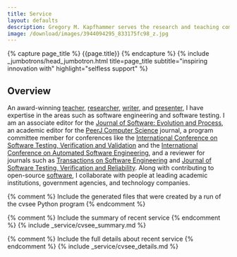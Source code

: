 ```yaml
---
title: Service
layout: defaults
description: Gregory M. Kapfhammer serves the research and teaching communities in a variety of capacities.
image: /download/images/3944094295_833175fc98_z.jpg
---
```


{% capture page_title %} {{page.title}} {% endcapture %}
{% include _jumbotrons/head_jumbotron.html title=page_title subtitle="inspiring innovation with" highlight="selfless support" %}

## Overview

An award-winning [teacher]({{site.baseurl}}teaching/),
[researcher]({{site.baseurl}}research/),
[writer]({{site.baseurl}}research/papers/), and
[presenter]({{site.baseurl}}research/presentations/), I have expertise in the
areas such as software engineering and software testing. I am an associate
editor for the [Journal of Software: Evolution and
Process](https://onlinelibrary.wiley.com/journal/20477481), an academic editor
for the [PeerJ Computer Science](https://peerj.com/computer-science/) journal, a
program committee member for conferences like the [International Conference on
Software Testing, Verification and
Validation](https://cs.gmu.edu/icst/index.html) and the [International
Conference on Automated Software
Engineering](https://conf.researchr.org/series/ase), and a reviewer for journals
such as [Transactions on Software
Engineering](https://www.computer.org/csdl/journal/ts) and [Journal of Software
Testing, Verification and
Reliability](https://onlinelibrary.wiley.com/journal/10991689). Along with
contributing to open-source [software]({{site.baseurl}}software/), I collaborate
with people at leading academic institutions, government agencies, and
technology companies.

{% comment %} Include the generated files that were created by a run of the
cvsee Python program {% endcomment %}

{% comment %} Include the summary of recent service {% endcomment %}
{% include _service/cvsee_summary.md %}

{% comment %} Include the full details about recent service {% endcomment %}
{% include _service/cvsee_details.md %}
